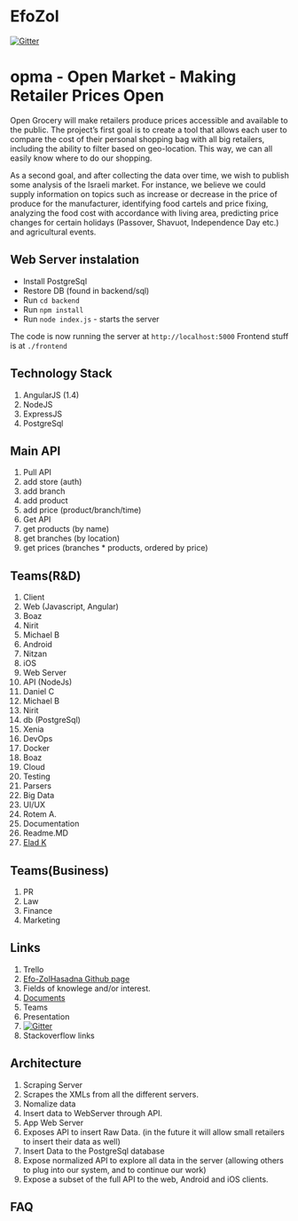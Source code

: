 # EfoZol

[![Gitter](https://badges.gitter.im/Join%20Chat.svg)](https://gitter.im/EladRK/EfoZol?utm_source=badge&utm_medium=badge&utm_campaign=pr-badge&utm_content=badge)

# opma - Open Market - Making Retailer Prices Open
Open Grocery will make retailers produce prices accessible and available to the public. 
The project’s first goal is to create a tool that allows each user to compare the cost of their personal shopping bag with all big retailers, including the ability to filter based on geo-location. This way, we can all easily know where to do our shopping.

As a second goal, and after collecting the data over time, we wish to publish some analysis of the Israeli market. For instance, we believe we could supply information on topics such as increase or decrease in the price of produce for the manufacturer, identifying food cartels and price fixing, analyzing the food cost with accordance with living area, predicting price changes for certain holidays (Passover, Shavuot, Independence Day etc.) and agricultural events.

## Web Server instalation 

 - Install PostgreSql
 - Restore DB (found in backend/sql)
 - Run `cd backend`
 - Run `npm install`
 - Run `node index.js` - starts the server
 
The code is now running the server at `http://localhost:5000`
Frontend stuff is at `./frontend`

## Technology Stack
1. AngularJS (1.4)
2. NodeJS
3. ExpressJS
4. PostgreSql


## Main API
1. Pull API
 1. add store (auth)
 2. add branch
 3. add product
 4. add price (product/branch/time)
2. Get API
 1. get products (by name)
 2. get branches (by location)
 3. get prices (branches * products, ordered by price)
		
## Teams(R&D) 
1. Client
 1. Web (Javascript, Angular)
  1. Boaz
  2. Nirit
  3. Michael B
 2. Android
  1. Nitzan
 3. iOS
2. Web Server 
 1. API (NodeJs) 
  1. Daniel C
  2. Michael B
  3. Nirit 
 2. db (PostgreSql)
  1. Xenia
3. DevOps 
 1. Docker
  2. Boaz
 1. Cloud
 2. Testing
4. Parsers
5. Big Data
6. UI/UX
 1. Rotem A.
7. Documentation
 1. Readme.MD 
  1. [Elad K](https://github.com/eladrk)
 
## Teams(Business)	
1. PR
2. Law
3. Finance
4. Marketing
	

## Links
1. Trello
2. [Efo-ZolHasadna Github page](https://github.com/Eifo-Zol-Hasadna)
3. Fields of knowlege and/or interest.
4. [Documents](https://github.com/Eifo-Zol-Hasadna/docs)
 1. Teams
 2. Presentation
5. [![Gitter](https://badges.gitter.im/Join%20Chat.svg)](https://gitter.im/EladRK/EfoZol?utm_source=badge&utm_medium=badge&utm_campaign=pr-badge&utm_content=badge)
6. Stackoverflow links

## Architecture
1. Scraping Server
 1. Scrapes the XMLs from all the different servers.
 2. Nomalize data
 3. Insert data to WebServer through API.
2. App Web Server
 1. Exposes API to insert Raw Data. (in the future it will allow small retailers to insert their data as well)
 2. Insert Data to the PostgreSql database
 3. Expose normalized API to explore all data in the server (allowing others to plug into our system, and to continue our work)
 4. Expose a subset of the full API to the web, Android and iOS clients.


## FAQ


